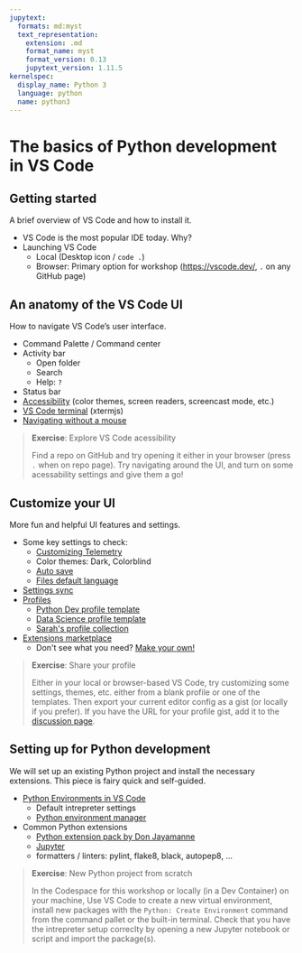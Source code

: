 ```yaml
---
jupytext:
  formats: md:myst
  text_representation:
    extension: .md
    format_name: myst
    format_version: 0.13
    jupytext_version: 1.11.5
kernelspec:
  display_name: Python 3
  language: python
  name: python3
---
```


# The basics of Python development in VS Code

## Getting started

A brief overview of VS Code and how to install it.

- VS Code is the most popular IDE today. Why?
- Launching VS Code
  - Local (Desktop icon / `code .`)
  - Browser: Primary option for workshop (https://vscode.dev/, `.` on any GitHub page)

## An anatomy of the VS Code UI

How to navigate VS Code’s user interface.

- Command Palette / Command center
- Activity bar
  - Open folder
  - Search
  - Help: `?`
- Status bar
- [Accessibility](https://code.visualstudio.com/docs/editor/accessibility) (color themes, screen readers, screencast mode, etc.)
- [VS Code terminal](https://code.visualstudio.com/docs/terminal/advanced) (xtermjs)
- [Navigating without a mouse](https://www.youtube.com/watch?v=dJWJ0hCAkAI)

> **Exercise**: Explore VS Code acessibility
>
> Find a repo on GitHub and try opening it either in your browser (press `.` when on repo page). Try navigating around the UI, and turn on some acessability settings and give them a go!

## Customize your UI

More fun and helpful UI features and settings.

- Some key settings to check:
  - [Customizing Telemetry](https://code.visualstudio.com/docs/getstarted/telemetry)
  - Color themes: Dark, Colorblind
  - [Auto save](https://code.visualstudio.com/docs/editor/codebasics#_save-auto-save)
  - [Files default language](https://code.visualstudio.com/docs/languages/overview)
- [Settings sync](https://code.visualstudio.com/docs/editor/settings-sync)
- [Profiles](https://code.visualstudio.com/docs/editor/profiles)
  - [Python Dev profile template](https://code.visualstudio.com/docs/editor/profiles#_python-profile-template)
  - [Data Science profile template](https://code.visualstudio.com/docs/editor/profiles#_data-science-profile-template)
  - [Sarah's profile collection](https://dev.to/crazy4pi314/profiles-for-fun-and-profit-how-to-use-profiles-to-customize-vs-code-57hj)
- [Extensions marketplace](https://code.visualstudio.com/docs/editor/extension-marketplace)
  - Don't see what you need? [Make your own!](https://code.visualstudio.com/api/get-started/your-first-extension)

> **Exercise**: Share your profile
>
> Either in your local or browser-based VS Code, try customizing some settings, themes, etc. either from a blank profile or one of the templates. Then export your current editor config as a gist (or locally if you prefer). If you have the URL for your profile gist, add it to the [discussion page](https://github.com/crazy4pi314/scipy-vscode-tutorial/discussions/17).

## Setting up for Python development

We will set up an existing Python project and install the necessary extensions. This piece is fairy quick and self-guided.

- [Python Environments in VS Code](https://code.visualstudio.com/docs/python/environments#_creating-environments)
  - Default intrepreter settings
  - [Python environment manager](https://marketplace.visualstudio.com/items?itemName=donjayamanne.python-environment-manager)
- Common Python extensions
  - [Python extension pack by Don Jayamanne](https://marketplace.visualstudio.com/items?itemName=donjayamanne.python-extension-pack)
  - [Jupyter](https://marketplace.visualstudio.com/items?itemName=ms-toolsai.jupyter)
  - formatters / linters: pylint, flake8, black, autopep8, ...

> **Exercise**: New Python project from scratch
>
> In the Codespace for this workshop or locally (in a Dev Container) on your machine, Use VS Code to create a new virtual environment, install new packages with the `Python: Create Environment` command from the command pallet or the built-in terminal. Check that you have the intrepreter setup correclty by opening a new Jupyter notebook or script and import the package(s).
